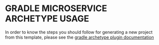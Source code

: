 # GRADLE MICROSERVICE ARCHETYPE USAGE

In order to know the steps you should follow for generating a new project from this template, please see the [gradle archetype plugin documentation](https://github.com/orctom/gradle-archetype-plugin)